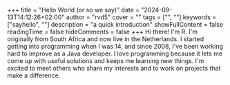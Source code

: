 +++
title = "Hello World (or so we say)"
date = "2024-09-13T14:12:26+02:00"
author = "rvd5"
cover = ""
tags = ["", ""]
keywords = ["sayhello", ""]
description = "a quick introduction"
showFullContent = false
readingTime = false
hideComments = false
+++
Hi there! I'm R. I'm originally from South Africa and now live in the Netherlands. I started getting into programming when I was 14, and since 2008, I've been working hard to improve as a Java developer. I love programming because it lets me come up with useful solutions and keeps me learning new things. I'm excited to meet others who share my interests and to work on projects that make a difference.